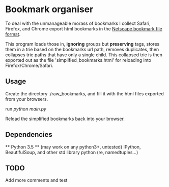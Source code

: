 # Bookmark organiser

To deal with the unmanageable morass of bookmarks I collect 
Safari, Firefox, and Chrome export html bookmarks in the [Netscape bookmark
file format](https://msdn.microsoft.com/en-us/library/aa753582(v=vs.85).aspx).

This program loads those in, **ignoring** groups but **preserving** tags,
stores them in a trie based on the bookmarks url path, removes duplicates,
then collapses trie paths that have only a single child. This collapsed trie
is then exported out as the file 'simplified_bookmarks.html' for reloading 
into Firefox/Chrome/Safari.

## Usage

Create the directory ./raw_bookmarks, and fill it with the html files exported from your browsers.

run *python main.py* 

Reload the simplified bookmarks back into your browser.


## Dependencies
** Python 3.5 ** (may work on any python3+, untested)
IPython, BeautifulSoup, and other std library python (re, namedtuples...)


## TODO
Add more comments and test
